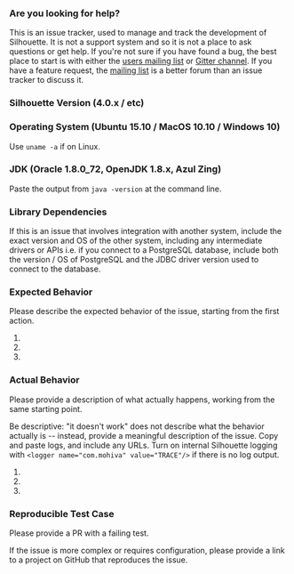 ### Are you looking for help?

This is an issue tracker, used to manage and track the development of Silhouette. It is not a support system and so it is not a place to ask questions or get help. If you're not sure if you have found a bug, the best place to start is with either the [users mailing list](https://groups.google.com/forum/#!forum/play-silhouette) or [Gitter channel](https://gitter.im/mohiva/play-silhouette). If you have a feature request, the [mailing list](https://groups.google.com/forum/#!forum/play-silhouette) is a better forum than an issue tracker to discuss it.

### Silhouette Version (4.0.x / etc)


### Operating System (Ubuntu 15.10 / MacOS 10.10 / Windows 10)

Use `uname -a` if on Linux.

### JDK (Oracle 1.8.0_72, OpenJDK 1.8.x, Azul Zing)

Paste the output from `java -version` at the command line.

### Library Dependencies

If this is an issue that involves integration with another system, include the exact version and OS of the other system, including any intermediate drivers or APIs i.e. if you connect to a PostgreSQL database, include both the version / OS of PostgreSQL and the JDBC driver version used to connect to the database.

### Expected Behavior

Please describe the expected behavior of the issue, starting from the first action.

1.
2.
3.

### Actual Behavior

Please provide a description of what actually happens, working from the same starting point.

Be descriptive: "it doesn't work" does not describe what the behavior actually is -- instead, provide a meaningful description of the issue.  Copy and paste logs, and include any URLs.  Turn on internal Silhouette logging with `<logger name="com.mohiva" value="TRACE"/>` if there is no log output.

1.
2.
3.

### Reproducible Test Case

Please provide a PR with a failing test.

If the issue is more complex or requires configuration, please provide a link to a project on GitHub that reproduces the issue.
